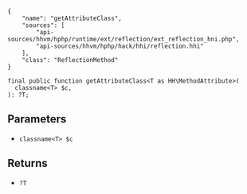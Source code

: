 ``` yamlmeta
{
    "name": "getAttributeClass",
    "sources": [
        "api-sources/hhvm/hphp/runtime/ext/reflection/ext_reflection_hni.php",
        "api-sources/hhvm/hphp/hack/hhi/reflection.hhi"
    ],
    "class": "ReflectionMethod"
}
```




``` Hack
final public function getAttributeClass<T as HH\MethodAttribute>(
  classname<T> $c,
): ?T;
```




## Parameters




+ ` classname<T> $c `




## Returns




* ` ?T `
<!-- HHAPIDOC -->
